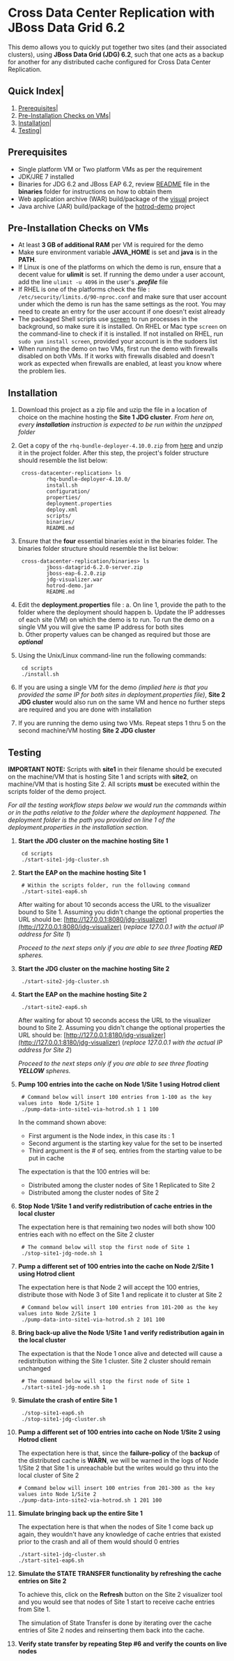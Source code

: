 Cross Data Center Replication with JBoss Data Grid 6.2
======================================================

This demo allows you to quickly put together two sites (and their associated clusters), using __JBoss Data Grid (JDG) 6.2__, such that one acts as a backup for another for any distributed cache configured for Cross Data Center Replication.

Quick Index|
------------
1. [Prerequisites](https://github.com/vbchin2/cross-datacenter-replication#prerequisites)|
2. [Pre-Installation Checks on VMs](https://github.com/vbchin2/cross-datacenter-replication#pre-installation-checks-on-vms)|
3. [Installation](https://github.com/vbchin2/cross-datacenter-replication#installation)|
4. [Testing](https://github.com/vbchin2/cross-datacenter-replication#testing)|

Prerequisites 
-------------

* Single platform VM or Two platform VMs as per the requirement
* JDK/JRE 7 installed
* Binaries for JDG 6.2 and JBoss EAP 6.2, review [README](https://github.com/vbchin2/cross-datacenter-replication/blob/master/binaries/README.md) file in the __binaries__ folder for instructions on how to obtain them
* Web application archive (WAR) build/package of the [visual](https://github.com/vbchin2/visual) project
* Java archive (JAR) build/package of the [hotrod-demo](https://github.com/vbchin2/hotrod-demo) project 

Pre-Installation Checks on VMs
------------------------------

* At least __3 GB of additional RAM__ per VM is required for the demo  
* Make sure environment variable __JAVA_HOME__ is set and __java__ is in the __PATH__. 
* If Linux is one of the platforms on which the demo is run, ensure that a decent value for __ulimit__ is set. If running the demo under a user account, add the line `ulimit -u 4096` in the user's ___.profile___ file	
* If RHEL is one of the platforms check the file : `/etc/security/limits.d/90-nproc.conf` and make sure that user account under which the demo is run has the same settings as the root. You may need to create an entry for the user account if one doesn't exist already
* The packaged Shell scripts use [screen](http://www.gnu.org/software/screen/manual/screen.html) to run processes in the background, so make sure it is installed. On RHEL or Mac type `screen` on the command-line to check if it is installed. If not installed on RHEL, run `sudo yum install screen`, provided your account is in the sudoers list
* When running the demo on two VMs, first run the demo with firewalls disabled on both VMs. If it works with firewalls disabled and doesn't work as expected when firewalls are enabled, at least you know where the problem lies.

Installation
------------

1. Download this project as a zip file and uzip the file in a location of choice on the machine hosting the __Site 1 JDG cluster__. *From here on, every __installation__ instruction is expected to be run within the unzipped folder* 
2. Get a copy of the `rhq-bundle-deployer-4.10.0.zip` from [here](http://search.maven.org/remotecontent?filepath=org/rhq/rhq-ant-bundle-common/4.10.0/rhq-ant-bundle-common-4.10.0.zip) and unzip it in the project folder. After this step, the project's folder structure should resemble the list below:
		
		cross-datacenter-replication> ls
				rhq-bundle-deployer-4.10.0/
				install.sh
				configuration/
				properties/
				deployment.properties
				deploy.xml
				scripts/
				binaries/
				README.md
3. Ensure that the __four__ essential binaries exist in the binaries folder. The binaries folder structure should resemble the list below:

		cross-datacenter-replication/binaries> ls 
				jboss-datagrid-6.2.0-server.zip
				jboss-eap-6.2.0.zip
				jdg-visualizer.war
				hotrod-demo.jar
				README.md

4. Edit the __deployment.properties__ file :
	a. On line 1, provide the path to the folder where the deployment should happen
	b. Update the IP addresses of each site (VM) on which the demo is to run. To run the demo on a single VM you will give the same IP address for both sites  
	b. Other property values can be changed as required but those are __*optional*__   
5. Using the Unix/Linux command-line run the following commands:
      
		cd scripts
		./install.sh
6. If you are using a single VM for the demo *(implied here is that you provided the same IP for both sites in deployment.properties file)*, __Site 2 JDG cluster__ would also run on the same VM and hence no further steps are required and you are done with installation 
7. If you are running the demo using two VMs. Repeat steps 1 thru 5 on the second machine/VM hosting __Site 2 JDG cluster__
		
Testing
-------

**IMPORTANT NOTE:** Scripts with __site1__ in their filename should be executed on the machine/VM that is hosting Site 1 and scripts with __site2__, on machine/VM that is hosting Site 2. All scripts **must** be executed within the scripts folder of the demo project.


*For all the testing workflow steps below we would run the commands within or in the paths relative to the folder where the deployment happened. The deployment folder is the path you provided on line 1 of the deployment.properties in the installation section.*

	
1. __Start the JDG cluster on the machine hosting Site 1__ 
			
		cd scripts
		./start-site1-jdg-cluster.sh
2. __Start the EAP on the machine hosting Site 1__ 
			
		# Within the scripts folder, run the following command
		./start-site1-eap6.sh
		
	After waiting for about 10 seconds access the URL to the visualizer bound to Site 1. Assuming you didn't change the optional properties the URL should be: [http://127.0.0.1:8080/jdg-visualizer](http://127.0.0.1:8080/jdg-visualizer) (*replace 127.0.0.1 with the actual IP address for Site 1*)
	
	*Proceed to the next steps only if you are able to see three floating __RED__ spheres.* 

3. __Start the JDG cluster on the machine hosting Site 2__ 
			
		./start-site2-jdg-cluster.sh
4. __Start the EAP on the machine hosting Site 2__ 
			
		./start-site2-eap6.sh
	After waiting for about 10 seconds access the URL to the visualizer  bound to Site 2. Assuming you didn't change the optional properties the URL should be: [http://127.0.0.1:8180/jdg-visualizer](http://127.0.0.1:8180/jdg-visualizer) (*replace 127.0.0.1 with the actual IP address for Site 2*)
	
	*Proceed to the next steps only if you are able to see three floating __YELLOW__ spheres.* 

5. __Pump 100 entries into the cache on Node 1/Site 1 using Hotrod client__

        # Command below will insert 100 entries from 1-100 as the key values into  Node 1/Site 1 
	    ./pump-data-into-site1-via-hotrod.sh 1 1 100
	In the command shown above:		
	* First argument is the Node index, in this case its : 1
	* Second argument is the starting key value for the set to be inserted 
	* Third argument is the # of seq. entries from the starting value to be put in cache    
	
	The expectation is that the 100 entries will be:
	* Distributed among the cluster nodes of Site 1
	 Replicated to Site 2
	* Distributed among the cluster nodes of Site 2    
6. __Stop Node 1/Site 1 and verify redistribution of cache entries in the local cluster__
	
	The expectation here is that remaining two nodes will both show 100 entries each with no effect on the Site 2 cluster      
				
		# The command below will stop the first node of Site 1
		./stop-site1-jdg-node.sh 1
7. __Pump a different set of 100 entries into the cache on Node 2/Site 1 using Hotrod client__  	  

	The expectation here is that Node 2 will accept the 100 entries, distribute those with Node 3 of Site 1 and replicate it to cluster at Site 2 
			
        # Command below will insert 100 entries from 101-200 as the key values into Node 2/Site 1
	    ./pump-data-into-site1-via-hotrod.sh 2 101 100 
8. __Bring back-up alive the Node 1/Site 1 and verify redistribution again in the local cluster__

	The expectation is that the Node 1 once alive and detected will cause a redistribution withing the Site 1 cluster. Site 2 cluster should remain unchanged

		# The command below will stop the first node of Site 1
		./start-site1-jdg-node.sh 1
9. __Simulate the crash of entire Site 1__

		./stop-site1-eap6.sh
		./stop-site1-jdg-cluster.sh
10. __Pump a different set of 100 entries into cache on Node 1/Site 2 using Hotrod client__

	The expectation here is that, since the __failure-policy__ of the __backup__ of the distributed cache is __WARN__, we will be warned in the logs of Node 1/Site 2 that Site 1 is unreachable but the writes would go thru into the local cluster of Site 2
			
        # Command below will insert 100 entries from 201-300 as the key values into Node 1/Site 2
	    ./pump-data-into-site2-via-hotrod.sh 1 201 100 
11. __Simulate bringing back up the entire Site 1__

	The expectation here is that when the nodes of Site 1 come back up again, they wouldn't have any knowledge of cache entries that existed prior to the crash and all of them would should 0 entries

		./start-site1-jdg-cluster.sh
		./start-site1-eap6.sh

12. __Simulate the STATE TRANSFER functionality by refreshing the cache entries on Site 2__
  
    To achieve this, click on the __Refresh__ button on the Site 2 visualizer tool and you would see that nodes of Site 1 start to receive cache entries from Site 1. 
    
    The simulation of State Transfer is done by iterating over the cache entries of Site 2 nodes and reinserting them back into the cache. 

13. __Verify state transfer by repeating Step #6 and verify the counts on live nodes__ 
   
